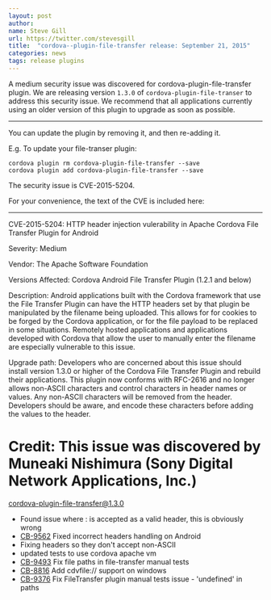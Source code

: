 ```yaml
---
layout: post
author:
name: Steve Gill
url: https://twitter.com/stevesgill
title:  "cordova--plugin-file-transfer release: September 21, 2015"
categories: news
tags: release plugins
---
```


A medium security issue was discovered for cordova-plugin-file-transfer plugin. We are releasing version `1.3.0` of `cordova-plugin-file-transer` to address this security issue. We recommend that all applications currently using an older version of this plugin to upgrade as soon as possible. 

----
You can update the plugin by removing it, and then re-adding it.

 E.g. To update your file-transer plugin:

    cordova plugin rm cordova-plugin-file-transfer --save
    cordova plugin add cordova-plugin-file-transfer --save

The security issue is CVE-2015-5204.

For your convenience, the text of the CVE is included here:

<!--more-->

---
CVE-2015-5204: HTTP header injection vulerability in Apache Cordova File
Transfer Plugin for Android

Severity:
 Medium

Vendor:
 The Apache Software Foundation

Versions Affected:
 Cordova Android File Transfer Plugin  (1.2.1 and below)

Description:
 Android applications built with the Cordova framework that use the File
 Transfer Plugin can have the HTTP headers set by that plugin be manipulated
 by the filename being uploaded.  This allows for for cookies to be forged
 by the Cordova application, or for the file payload to be replaced in some
 situations.  Remotely hosted applications and applications developed with
 Cordova that allow the user to manually enter the filename are
 especially vulnerable to this issue.

Upgrade path:
 Developers who are concerned about this issue should install version 1.3.0
 or higher of the Cordova File Transfer Plugin and rebuild their
 applications.  This plugin now conforms with RFC-2616 and no longer allows
 non-ASCII characters and control characters in header names or values.
 Any non-ASCII
 characters will be removed from the header.  Developers should be aware,
 and encode these
 characters before adding the values to the header.

Credit:
 This issue was discovered by Muneaki Nishimura (Sony Digital Network Applications, Inc.)
=======================

cordova-plugin-file-transfer@1.3.0
* Found issue where : is accepted as a valid header, this is obviously wrong
* [CB-9562](https://issues.apache.org/jira/browse/CB-9562) Fixed incorrect headers handling on Android
* Fixing headers so they don't accept non-ASCII
* updated tests to use cordova apache vm
* [CB-9493](https://issues.apache.org/jira/browse/CB-9493) Fix file paths in file-transfer manual tests
* [CB-8816](https://issues.apache.org/jira/browse/CB-8816) Add cdvfile:// support on windows
* [CB-9376](https://issues.apache.org/jira/browse/CB-9376) Fix FileTransfer plugin manual tests issue - 'undefined' in paths
